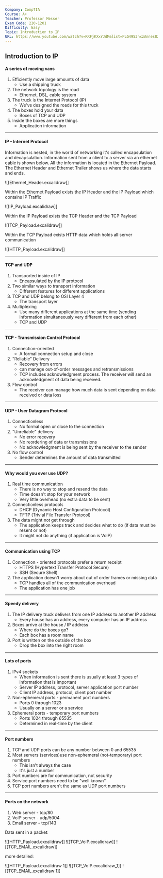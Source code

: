 ```yaml
---
Company: CompTIA
Course: A+
Teacher: Professor Messer
Exam Code: 220-1201
Difficulty: Easy
Topic: Introduction to IP
URL: https://www.youtube.com/watch?v=RRFjKXxYJdM&list=PLG49S3nxzAnnes8ZGI-OBlKEukHCX46N8&index=7
---
```

## Introduction to IP
#### A series of moving vans
1. Efficiently move large amounts of data
	- Use a shipping truck
2. The network topology is the road
	- Ethernet, DSL, cable system
3. The truck is the Internet Protocol (IP)
	- We've designed the roads for this truck
4. The boxes hold your data
	- Boxes of TCP and UDP
5. Inside the boxes are more things
	- Application information
---
#### IP - Internet Protocol

Information is nested, in the world of networking it's called encapsulation and decapsulation.
Information sent from a client to a server via an ethernet cable is shown below.
All the information is located in the Ethernet Payload.
The Ethernet Header and Ethernet Trailer shows us where the data starts and ends.

![[Ethernet_Header.excalidraw]]

Within the Ethernet Payload exists the IP Header and the IP Payload which contains IP Traffic

![[IP_Payload.excalidraw]]

Within the IP Payload exists the TCP Header and the TCP Payload 

![[TCP_Payload.excalidraw]]

Within the TCP Payload exists HTTP data which holds all server communication

![[HTTP_Payload.excalidraw]]

---
#### TCP and UDP
1. Transported inside of IP
	- Encapsulated by the IP protocol
2. Two similar ways to transport information
	- Different features for different applications
3. TCP and UDP belong to OSI Layer 4
	- The transport layer
4. Multiplexing 
	- Use many different applications at the same time (sending information simultaneously very different from each other)
	- TCP and UDP
---
#### TCP - Transmission Control Protocol
1. Connection-oriented
	- A formal connection setup and close
2. "Reliable" Delivery
	- Recovery from errors
	- can manage out-of-order messages and retransmissions
	- TCP includes acknowledgment process. The receiver will send an acknowledgment of data being received.
3. Flow control
	- The receiver can manage how much data is sent depending on data received or data loss
---
#### UDP - User Datagram Protocol
1. Connectionless
	- No formal open or close to the connection
2. "Unreliable" delivery
	- No error recovery
	- No reordering of data or transmissions
	- No acknowledgment is being sent by the receiver to the sender
3. No flow control
	- Sender determines the amount of data transmitted
---
#### Why would you ever use UDP?
1. Real time communication
	- There is no way to stop and resend the data
	- Time doesn't stop for your network
	- Very little overhead (no extra data to be sent)
2. Connectionless protocols 
	- DHCP (Dynamic Host Configuration Protocol)
	- TFTP (Trivial File Transfer Protocol)
3. The data might not get through
	- The application keeps track and decides what to do (if data must be resent or not)
	- It might not do anything (if application is VoIP)
---
#### Communication using TCP
1. Connection - oriented protocols prefer a return receipt
	- HTTPS (Hypertext Transfer Protocol Secure)
	- SSH (Secure Shell)
2. The application doesn't worry about out of order frames or missing data
	- TCP handles all of the communication overhead
	- The application has one job
--- 
#### Speedy delivery
1. The IP delivery truck delivers from one IP address to another IP address
	- Every house has an address, every computer has an IP address
2. Boxes arrive at the house / IP address
	- Where do the boxes go?
	- Each box has a room name
3. Port is written on the outside of the box 
	- Drop the box into the right room
--- 
#### Lots of ports
1. IPv4 sockets 
	- When information is sent there is usually at least 3 types of information that is important
	- Server IP address, protocol, server application port number
	- Client IP address, protocol, client port number 
2. Non-ephemeral ports - permanent port numbers 
	- Ports 0 through 1023
	- Usually on a server or a service 
3. Ephemeral ports - temporary port numbers
	- Ports 1024 through 65535
	- Determined in real-time by the client
---
#### Port numbers
1. TCP and UDP ports can be any number between 0 and 65535
2. Most servers (services)use non-ephemeral (not-temporary) port numbers
	- This isn't always the case 
	- It's just a number
3. Port numbers are for communication, not security
4. Service port numbers need to be "well known"
5. TCP port numbers aren't the same as UDP port numbers
---
#### Ports on the network
1. Web server - tcp/80
2. VoIP server - udp/5004
3. Email server - tcp/143

Data sent in a packet:

![[HTTP_Payload.excalidraw]]
![[TCP_VoIP.excalidraw]]
![[TCP_EMAIL.excalidraw]]

more detailed:

![[HTTP_Payload.excalidraw 1]]
![[TCP_VoIP.excalidraw_1]]
![[TCP_EMAIL.excalidraw 1]]
